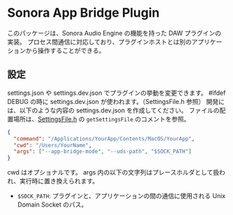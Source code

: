 # Sonora App Bridge Plugin

このパッケージは、Sonora Audio Engine の機能を持った DAW プラグインの実装。
プロセス間通信に対応しており、プラグインホストとは別のアプリケーションから操作することができる。

## 設定

settings.json や settings.dev.json でプラグインの挙動を変更できます。
#ifdef DEBUG の時に settings.dev.json が使われます。（SettingsFile.h 参照）
開発には、以下のような内容の settings.dev.json を作成してください。
ファイルの配置場所は、[SettingsFile.h](./Source/Settings/SettingsFile.h) の `getSettingsFile` のコメントを参照。

```json
{
  "command": "/Applications/YourApp/Contents/MacOS/YourApp",
  "cwd": "/Users/YourName",
  "args": ["--app-bridge-mode", "--uds-path", "$SOCK_PATH"]
}
```

cwd はオプショナルです。
args 内の以下の文字列はプレースホルダとして扱われ、実行時に置き換えられます。

- `$SOCK_PATH`: プラグインと、アプリケーションの間の通信に使用される Unix Domain Socket のパス。

